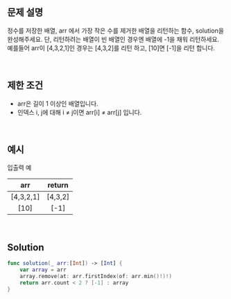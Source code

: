 ## 문제 설명

정수를 저장한 배열, arr 에서 가장 작은 수를 제거한 배열을 리턴하는 함수, solution을 완성해주세요. 단, 리턴하려는 배열이 빈 배열인 경우엔 배열에 -1을 채워 리턴하세요. 예를들어 arr이 [4,3,2,1]인 경우는 [4,3,2]를 리턴 하고, [10]면 [-1]을 리턴 합니다.

</br>

## 제한 조건

- arr은 길이 1 이상인 배열입니다.
- 인덱스 i, j에 대해 i ≠ j이면 arr[i] ≠ arr[j] 입니다.

</br>

## 예시

입출력 예

|    arr    | return  |
| :-------: | :-----: |
| [4,3,2,1] | [4,3,2] |
|   [10]    |  [-1]   |

</br>

## Solution

```swift
func solution(_ arr:[Int]) -> [Int] {
    var array = arr
    array.remove(at: arr.firstIndex(of: arr.min()!)!)
    return arr.count < 2 ? [-1] : array
}
```

